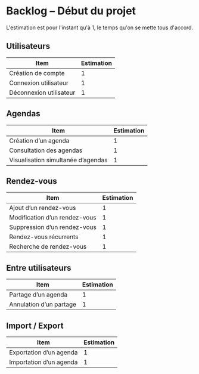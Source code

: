 # Backlog – Début du projet
L'estimation est pour l'instant qu'à 1, le temps qu'on se mette tous d'accord.

## Utilisateurs
| Item                    | Estimation |
|--------------------------|-----------------|
| Création de compte       | 1 |
| Connexion utilisateur    | 1 |
| Déconnexion utilisateur  | 1 |

## Agendas
| Item                                 | Estimation |
|---------------------------------------|-----------------|
| Création d’un agenda                  | 1 |
| Consultation des agendas              | 1 |
| Visualisation simultanée d’agendas    | 1 |

## Rendez-vous
| Item                          | Estimation |
|--------------------------------|-----------------|
| Ajout d’un rendez-vous         | 1 |
| Modification d’un rendez-vous  | 1 |
| Suppression d’un rendez-vous   | 1 |
| Rendez-vous récurrents         | 1 |
| Recherche de rendez-vous       | 1 |

## Entre utilisateurs
| Item                           | Estimation |
|---------------------------------|-----------------|
| Partage d’un agenda             | 1 |
| Annulation d’un partage         | 1 |

## Import / Export
| Item                   | Estimation |
|--------------------------|-----------------|
| Exportation d’un agenda  | 1 |
| Importation d’un agenda  | 1 |